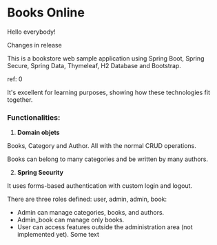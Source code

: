 # Books Online

Hello everybody!

Changes in release

This is a bookstore web sample application using Spring Boot, Spring Secure, Spring Data, Thymeleaf, H2 Database 
and Bootstrap.

ref: 0

It's excellent for learning purposes, showing how these technologies fit together.

### Functionalities:

1. **Domain objets**

Books, Category and Author. All with the normal CRUD operations.

Books can belong to many categories and be written by many authors.

2. **Spring Security**

It uses forms-based authentication with custom login and logout.

There are three roles defined: user, admin, admin, book:
* Admin can manage categories, books, and authors.
* Admin_book can manage only books. 
* User can access features outside the administration area (not implemented yet).
Some text
